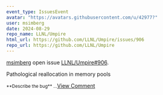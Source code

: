 ```yaml
---
event_type: IssuesEvent
avatar: "https://avatars.githubusercontent.com/u/42977?"
user: msimberg
date: 2024-08-29
repo_name: LLNL/Umpire
html_url: https://github.com/LLNL/Umpire/issues/906
repo_url: https://github.com/LLNL/Umpire
---
```


<a href='https://github.com/msimberg' target='_blank'>msimberg</a> open issue <a href='https://github.com/LLNL/Umpire/issues/906' target='_blank'>LLNL/Umpire#906</a>.

<p>Pathological reallocation in memory pools</p><small>**Describe the bug**...</small><a href='https://github.com/LLNL/Umpire/issues/906' target='_blank'>View Comment</a>